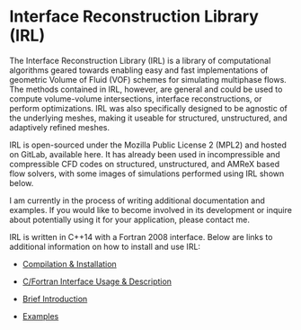 # Interface Reconstruction Library (IRL)
The Interface Reconstruction Library (IRL) is a library of computational algorithms geared towards enabling easy and fast implementations of geometric Volume of Fluid (VOF) schemes for simulating multiphase flows. The methods contained in IRL, however, are general and could be used to compute volume-volume intersections, interface reconstructions, or perform optimizations. IRL was also specifically designed to be agnostic of the underlying meshes, making it useable for structured, unstructured, and adaptively refined meshes.

IRL is open-sourced under the Mozilla Public License 2 (MPL2) and hosted on GitLab, available here. It has already been used in incompressible and compressible CFD codes on structured, unstructured, and AMReX based flow solvers, with some images of simulations performed using IRL shown below.

I am currently in the process of writing additional documentation and examples. If you would like to become involved in its development or inquire about potentially using it for your application, please contact me.


IRL is written in C++14 with a Fortran 2008 interface. Below are links to additional information on how to install and use IRL:

- [Compilation & Installation](docs/markdown/install_main_page.md)

- [C/Fortran Interface Usage & Description](docs/markdown/interface_main_page.md)

- [Brief Introduction](docs/reference_powerpoint.pdf)

- [Examples](docs/markdown/examples_main_page.md)

